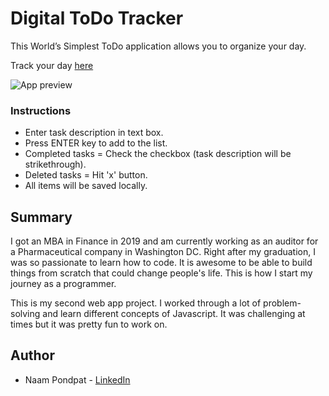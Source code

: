 # Digital ToDo Tracker

This World’s Simplest ToDo application allows you to organize your day.

Track your day [here](https://naamnamm.github.io/todo-app/) 

![App preview](https://user-images.githubusercontent.com/53867191/78083549-cb7b8000-7383-11ea-877a-a4130a816d6a.PNG)

### Instructions
- Enter task description in text box.
- Press ENTER key to add to the list.
- Completed tasks = Check the checkbox (task description will be strikethrough).
- Deleted tasks = Hit 'x' button.
- All items will be saved locally.

## Summary
I got an MBA in Finance in 2019 and am currently working as an auditor for a Pharmaceutical company in Washington DC. Right after my graduation, I was so passionate to learn how to code. It is awesome to be able to build things from scratch that could change people's life. This is how I start my journey as a programmer.

This is my second web app project. I worked through a lot of problem-solving and learn different concepts of Javascript. It was challenging at times but it was pretty fun to work on.


## Author
- Naam Pondpat - [LinkedIn](https://www.linkedin.com/in/pondpat-tohsanguanpun-638153150/)
